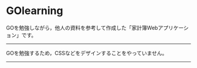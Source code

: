 # GOlearning

GOを勉強しながら，他人の資料を参考して作成した「家計簿Webアプリケーション」です。

*******************************************************
GOを勉強するため，CSSなどをデザインすることをやっていません。
*******************************************************
